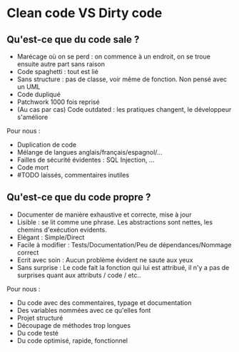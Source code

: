 # Clean code VS Dirty code

## Qu'est-ce que du code sale ?

- Marécage où on se perd : on commence à un endroit, on se troue ensuite autre part sans raison
- Code spaghetti : tout est lié 
- Sans structure : pas de classe, voir même de fonction. Non pensé avec un UML
- Code dupliqué
- Patchwork 1000 fois reprisé
- (Au cas par cas) Code outdated : les pratiques changent, le développeur s'améliore

Pour nous : 

- Duplication de code
- Mélange de langues anglais/français/espagnol/...
- Failles de sécurité évidentes : SQL Injection, ...
- Code mort
- #TODO laissés, commentaires inutiles

## Qu'est-ce que du code propre ?

- Documenter de manière exhaustive et correcte, mise à jour
- Lisible : se lit comme une phrase. Les abstractions sont nettes, les chemins d'exécution evidents.
- Elégant : Simple/Direct
- Facile à modifier : Tests/Documentation/Peu de dépendances/Nommage correct
- Ecrit avec soin : Aucun problème évident ne saute aux yeux
- Sans surprise : Le code fait la fonction qui lui est attribué, il n'y a pas de surprises quant aux attributs / code / etc..

Pour nous :

- Du code avec des commentaires, typage et documentation
- Des variables nommées avec ce qu'elles font
- Projet structuré
- Découpage de méthodes trop longues
- Du code testé
- Du code optimisé, rapide, fonctionnel